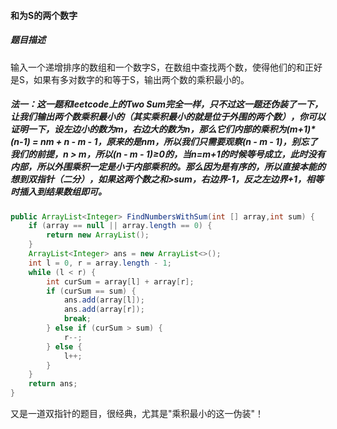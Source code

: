 #### 和为S的两个数字

##### 题目描述

输入一个递增排序的数组和一个数字S，在数组中查找两个数，使得他们的和正好是S，如果有多对数字的和等于S，输出两个数的乘积最小的。

<!--more-->

##### 法一：这一题和leetcode上的Two Sum完全一样，只不过这一题还伪装了一下，让我们输出两个数乘积最小的（其实乘积最小的就是位于外围的两个数），你可以证明一下，设左边小的数为m，右边大的数为n，那么它们内部的乘积为(m+1)*(n-1) = nm + n - m - 1，原来的是nm，所以我们只需要观察(n - m - 1)，别忘了我们的前提，n > m，所以(n - m - 1)≥0的，当n=m+1的时候等号成立，此时没有内部，所以外围乘积一定是小于内部乘积的。那么因为是有序的，所以直接本能的想到双指针（二分），如果这两个数之和>sum，右边界-1，反之左边界+1，相等时插入到结果数组即可。

```java
public ArrayList<Integer> FindNumbersWithSum(int [] array,int sum) {
    if (array == null || array.length == 0) {
        return new ArrayList();
    }
    ArrayList<Integer> ans = new ArrayList<>();
    int l = 0, r = array.length - 1;
    while (l < r) {
        int curSum = array[l] + array[r];
        if (curSum == sum) {
            ans.add(array[l]);
            ans.add(array[r]);
            break;
        } else if (curSum > sum) {
            r--;
        } else {
            l++;
        }
    }
    return ans;
}
```

又是一道双指针的题目，很经典，尤其是"乘积最小的这一伪装"！

